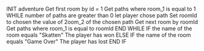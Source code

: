 INIT adventure
Get first room by id = 1
Get paths where room_1 is equal to 1
WHILE number of paths are greater than 0
    let player chose path
    Set roomId to chosen the value of 2oom_2 of the chosen path
    Get next room by roomId
    Get paths where room_1 is equal to roomId
END WHILE
IF the name of the room equals "Skatten"
    The player has won
ELSE IF the name of the room equals "Game Over"
    The player has lost
END IF
